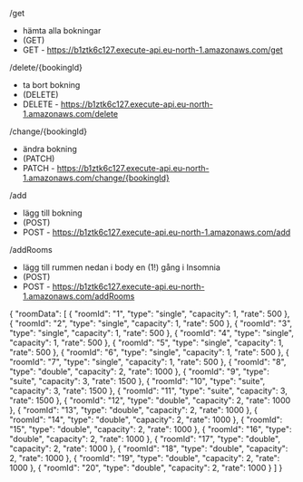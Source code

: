 /get
- hämta alla bokningar
- (GET)
- GET - https://b1ztk6c127.execute-api.eu-north-1.amazonaws.com/get

/delete/{bookingId}
- ta bort bokning
- (DELETE)
- DELETE - https://b1ztk6c127.execute-api.eu-north-1.amazonaws.com/delete

/change/{bookingId}
- ändra bokning
- (PATCH)
- PATCH - https://b1ztk6c127.execute-api.eu-north-1.amazonaws.com/change/{bookingId}

/add
- lägg till bokning
- (POST)
- POST - https://b1ztk6c127.execute-api.eu-north-1.amazonaws.com/add


/addRooms
- lägg till rummen nedan i body en (1!) gång i Insomnia
- (POST)
- POST - https://b1ztk6c127.execute-api.eu-north-1.amazonaws.com/addRooms

{
  "roomData": [
    {
      "roomId": "1",
      "type": "single",
      "capacity": 1,
      "rate": 500
    },
    {
      "roomId": "2",
      "type": "single",
      "capacity": 1,
      "rate": 500
    },
    {
      "roomId": "3",
      "type": "single",
      "capacity": 1,
      "rate": 500
    },
    {
      "roomId": "4",
      "type": "single",
      "capacity": 1,
      "rate": 500
    },
    {
      "roomId": "5",
      "type": "single",
      "capacity": 1,
      "rate": 500
    },
    {
      "roomId": "6",
      "type": "single",
      "capacity": 1,
      "rate": 500
    },
    {
      "roomId": "7",
      "type": "single",
      "capacity": 1,
      "rate": 500
    },
    {
      "roomId": "8",
      "type": "double",
      "capacity": 2,
      "rate": 1000
    },
    {
      "roomId": "9",
      "type": "suite",
      "capacity": 3,
      "rate": 1500
    },
    {
      "roomId": "10",
      "type": "suite",
      "capacity": 3,
      "rate": 1500
    },
    {
      "roomId": "11",
      "type": "suite",
      "capacity": 3,
      "rate": 1500
    },
    {
      "roomId": "12",
      "type": "double",
      "capacity": 2,
      "rate": 1000
    },
    {
      "roomId": "13",
      "type": "double",
      "capacity": 2,
      "rate": 1000
    },
    {
      "roomId": "14",
      "type": "double",
      "capacity": 2,
      "rate": 1000
    },
    {
      "roomId": "15",
      "type": "double",
      "capacity": 2,
      "rate": 1000
    },
    {
      "roomId": "16",
      "type": "double",
      "capacity": 2,
      "rate": 1000
    },
    {
      "roomId": "17",
      "type": "double",
      "capacity": 2,
      "rate": 1000
    },
    {
      "roomId": "18",
      "type": "double",
      "capacity": 2,
      "rate": 1000
    },
    {
      "roomId": "19",
      "type": "double",
      "capacity": 2,
      "rate": 1000
    },
    {
      "roomId": "20",
      "type": "double",
      "capacity": 2,
      "rate": 1000
    }
  ]
}

